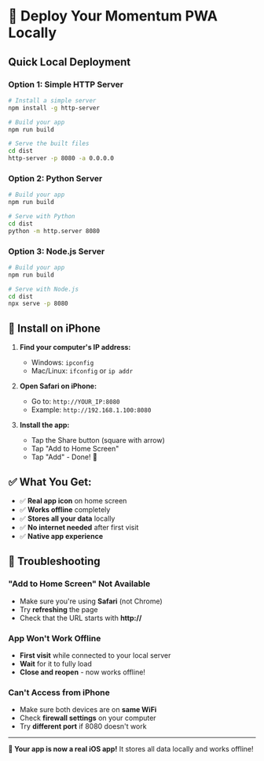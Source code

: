 # 🚀 Deploy Your Momentum PWA Locally

## Quick Local Deployment

### Option 1: Simple HTTP Server
```bash
# Install a simple server
npm install -g http-server

# Build your app
npm run build

# Serve the built files
cd dist
http-server -p 8080 -a 0.0.0.0
```

### Option 2: Python Server
```bash
# Build your app
npm run build

# Serve with Python
cd dist
python -m http.server 8080
```

### Option 3: Node.js Server
```bash
# Build your app
npm run build

# Serve with Node.js
cd dist
npx serve -p 8080
```

## 📱 Install on iPhone

1. **Find your computer's IP address:**
   - Windows: `ipconfig`
   - Mac/Linux: `ifconfig` or `ip addr`

2. **Open Safari on iPhone:**
   - Go to: `http://YOUR_IP:8080`
   - Example: `http://192.168.1.100:8080`

3. **Install the app:**
   - Tap the Share button (square with arrow)
   - Tap "Add to Home Screen"
   - Tap "Add" - Done! 🎉

## ✅ What You Get:
- ✅ **Real app icon** on home screen
- ✅ **Works offline** completely
- ✅ **Stores all your data** locally
- ✅ **No internet needed** after first visit
- ✅ **Native app experience**

## 🔧 Troubleshooting

### "Add to Home Screen" Not Available
- Make sure you're using **Safari** (not Chrome)
- Try **refreshing** the page
- Check that the URL starts with **http://**

### App Won't Work Offline
- **First visit** while connected to your local server
- **Wait** for it to fully load
- **Close and reopen** - now works offline!

### Can't Access from iPhone
- Make sure both devices are on **same WiFi**
- Check **firewall settings** on your computer
- Try **different port** if 8080 doesn't work

---

**🎉 Your app is now a real iOS app!** It stores all data locally and works offline!
